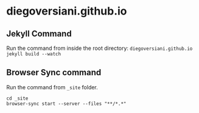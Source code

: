 # diegoversiani.github.io

## Jekyll Command

Run the command from inside the root directory: `diegoversiani.github.io`
`jekyll build --watch`


## Browser Sync command

Run the command from `_site` folder.
```
cd _site
browser-sync start --server --files "**/*.*"
```
